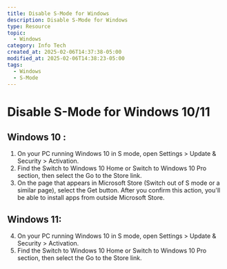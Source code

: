 ```yaml
---
title: Disable S-Mode for Windows
description: Disable S-Mode for Windows
type: Resource
topic:
  - Windows
category: Info Tech
created_at: 2025-02-06T14:37:38-05:00
modified_at: 2025-02-06T14:38:23-05:00
tags:
  - Windows
  - S-Mode
---
```

# Disable S-Mode for Windows 10/11

## Windows 10 :
1.  On your PC running Windows 10 in S mode, open Settings > Update & Security > Activation.
2.  Find the Switch to Windows 10 Home or Switch to Windows 10 Pro section, then select the Go to the Store link.
3.  On the page that appears in Microsoft Store (Switch out of S mode or a similar page), select the Get button. After you confirm this action, you'll be able to install apps from outside Microsoft Store.

## Windows 11:
4.  On your PC running Windows 10 in S mode, open Settings > Update & Security > Activation.
5.  Find the Switch to Windows 10 Home or Switch to Windows 10 Pro section, then select the Go to the Store link.

